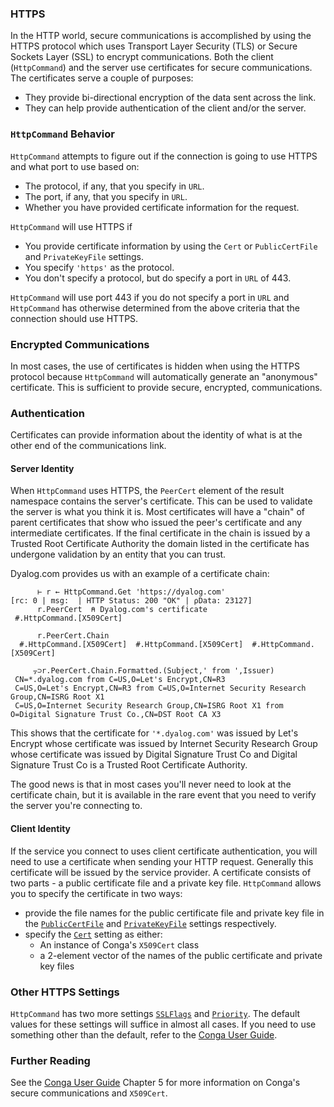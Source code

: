 ### HTTPS
In the HTTP world, secure communications is accomplished by using the HTTPS protocol which uses Transport Layer Security (TLS) or Secure Sockets Layer (SSL) to encrypt communications. Both the client (`HttpCommand`) and the server use certificates for secure communications. The certificates serve a couple of purposes:

* They provide bi-directional encryption of the data sent across the link.
* They can help provide authentication of the client and/or the server. 

### `HttpCommand` Behavior
`HttpCommand` attempts to figure out if the connection is going to use HTTPS and what port to use based on:

* The protocol, if any, that you specify in `URL`.
* The port, if any, that you specify in `URL`.    
* Whether you have provided certificate information for the request.

`HttpCommand` will use HTTPS if

* You provide certificate information by using the `Cert` or `PublicCertFile` and `PrivateKeyFile` settings.  
* You specify `'https'` as the protocol.
* You don't specify a protocol, but do specify a port in `URL` of 443. 

`HttpCommand` will use port 443 if you do not specify a port in `URL` and `HttpCommand` has otherwise determined from the above criteria that the connection should use HTTPS.

### Encrypted Communications
In most cases, the use of certificates is hidden when using the HTTPS protocol because `HttpCommand` will automatically generate an "anonymous" certificate.  This is sufficient to provide secure, encrypted, communications.

### Authentication
Certificates can provide information about the identity of what is at the other end of the communications link. 

#### Server Identity
When `HttpCommand` uses HTTPS, the `PeerCert` element of the result namespace contains the server's certificate.  This can be used to validate the server is what you think it is. Most certificates will have a "chain" of parent certificates that show who issued the peer's certificate and any intermediate certificates.  If the final certificate in the chain is issued by a Trusted Root Certificate Authority the domain listed in the certificate has undergone validation by an entity that you can trust. 

Dyalog.com provides us with an example of a certificate chain:

```
      ⊢ r ← HttpCommand.Get 'https://dyalog.com'
[rc: 0 | msg:  | HTTP Status: 200 "OK" | ⍴Data: 23127]
      r.PeerCert  ⍝ Dyalog.com's certificate
 #.HttpCommand.[X509Cert]

      r.PeerCert.Chain
  #.HttpCommand.[X509Cert]  #.HttpCommand.[X509Cert]  #.HttpCommand.[X509Cert]  

     ⍪⊃r.PeerCert.Chain.Formatted.(Subject,' from ',Issuer)
 CN=*.dyalog.com from C=US,O=Let's Encrypt,CN=R3                                                              
 C=US,O=Let's Encrypt,CN=R3 from C=US,O=Internet Security Research Group,CN=ISRG Root X1                      
 C=US,O=Internet Security Research Group,CN=ISRG Root X1 from O=Digital Signature Trust Co.,CN=DST Root CA X3 
```
This shows that the certificate for `'*.dyalog.com'` was issued by Let's Encrypt whose certificate was issued by Internet Security Research Group whose certificate was issued by Digital Signature Trust Co and Digital Signature Trust Co is a Trusted Root Certificate Authority.

The good news is that in most cases you'll never need to look at the certificate chain, but it is available in the rare event that you need to verify the server you're connecting to.

#### Client Identity
If the service you connect to uses client certificate authentication, you will need to use a certificate when sending your HTTP request. Generally this certificate will be issued by the service provider.  A certificate consists of two parts - a public certificate file and a private key file. `HttpCommand` allows you to specify the certificate in two ways:

* provide the file names for the public certificate file and private key file in the [`PublicCertFile`](./conga-settings.md#publiccertfile) and [`PrivateKeyFile`](./conga-settings.md#privatekeyfile) settings respectively.
* specify the [`Cert`](./conga-settings.md#cert) setting as either:
    * An instance of Conga's `X509Cert` class
    * a 2-element vector of the names of the public certificate and private key files  

### Other HTTPS Settings
`HttpCommand` has two more settings [`SSLFlags`](./conga-settings.md#sslflags) and [`Priority`](./conga-settings.md#priority). The default values for these settings will suffice in almost all cases.  If you need to use something other than the default, refer to the [Conga User Guide](https://docs.dyalog.com/latest/Conga%20User%20Guide.pdf).


### Further Reading
See the [Conga User Guide](https://docs.dyalog.com/latest/Conga%20User%20Guide.pdf) Chapter 5 for more information on Conga's secure communications and `X509Cert`. 